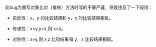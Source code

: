 此bug为重写对象比对（排序）方法时写的不够严谨，导致违反了一下规则：

- 自反性：x，y 的比较结果和 y，x 的比较结果相反。

- 传递性：x>y,y>z,则 x>z。

- 对称性：x=y,则 x,z 比较结果和 y，z 比较结果相同。